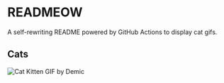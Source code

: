 # READMEOW

A self-rewriting README powered by GitHub Actions to display cat gifs.

## Cats

![Cat Kitten GIF by Demic](https://media3.giphy.com/media/v1.Y2lkPTlhY2QwMmRhN2NnejhhZWUwd210dXJpeWcyZXE0OWxkbW9lZmtvNnFjcmZ2dDdtdSZlcD12MV9naWZzX3NlYXJjaCZjdD1n/3oriO0OEd9QIDdllqo/200.gif)
